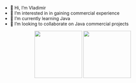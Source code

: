 - 👋 Hi, I’m Vladimir 
- 👀 I’m interested in in gaining commercial experience
- 🌱 I’m currently learning Java 
- 💞️ I’m looking to collaborate on Java commercial projects


<p align = 'center'>
 <a href="https://github-readme-stats.vercel.app/api?username=triXXXy13&show_icons=true&count_private=true"><img height=150 src="https://github-readme-stats.vercel.app/api?username=triXXXy13&show_icons=true&count_private=true" /></a>
<a href="https://github.com/triXXXy13/github-readme-stats"><img height=150 src="https://github-readme-stats.vercel.app/api/top-langs/?username=triXXXy13&layout=compact" /></a>
 </p>

<!---
triXXXy13/triXXXy13 is a ✨ special ✨ repository because its `README.md` (this file) appears on your GitHub profile.
You can click the Preview link to take a look at your changes.
--->
